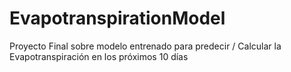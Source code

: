 # EvapotranspirationModel
Proyecto Final sobre modelo entrenado para predecir / Calcular la Evapotranspiración en los próximos 10 días
